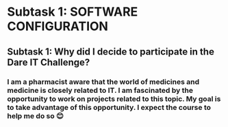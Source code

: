 # Subtask 1: SOFTWARE CONFIGURATION
## Subtask 1: Why did I decide to participate in the Dare IT Challenge?
### I am a pharmacist aware that the world of medicines and medicine is closely related to IT. I am fascinated by the opportunity to work on projects related to this topic. My goal is to take advantage of this opportunity. I expect the course to help me do so 😊

